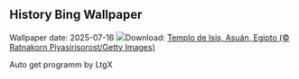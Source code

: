 ## History Bing Wallpaper
Wallpaper date: 2025-07-16
![](https://www.bing.com/th?id=OHR.TemplePhilae_ES-ES6627799153_UHD.jpg&w=1000)Download: [Templo de Isis, Asuán, Egipto (© Ratnakorn Piyasirisorost/Getty Images)](https://www.bing.com/th?id=OHR.TemplePhilae_ES-ES6627799153_UHD.jpg)

Auto get programm by LtgX
